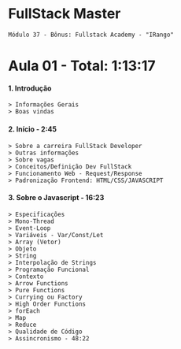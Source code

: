 # FullStack Master

```
Módulo 37 - Bônus: Fullstack Academy - "IRango"
```

# **Aula 01** - Total: 1:13:17

#### 1. Introdução
```
> Informações Gerais
> Boas vindas
```

#### 2. Início - 2:45
``` 
> Sobre a carreira FullStack Developer
> Outras informações
> Sobre vagas
> Conceitos/Definição Dev FullStack
> Funcionamento Web - Request/Response
> Padronização Frontend: HTML/CSS/JAVASCRIPT
```

#### 3. Sobre o Javascript - 16:23
```
> Especificações
> Mono-Thread
> Event-Loop
> Variáveis - Var/Const/Let
> Array (Vetor)
> Objeto
> String
> Interpolação de Strings
> Programação Funcional
> Contexto
> Arrow Functions
> Pure Functions
> Currying ou Factory
> High Order Functions
> forEach
> Map
> Reduce
> Qualidade de Código
> Assincronismo - 48:22
```

